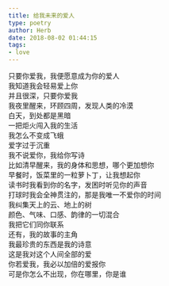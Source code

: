 ```yaml
---  
title: 给我未来的爱人  
type: poetry  
author: Herb  
date: 2018-08-02 01:44:15
tags: 
- love
---  
```

只要你爱我，我便愿意成为你的爱人  
我知道我会轻易爱上你  
并且很深，只要你爱我  
我夜里醒来，环顾四周，发现人类的冷漠  
白天，到处都是黑暗  
一把炬火闯入我的生活  
我怎么不变成飞蛾  
爱字过于沉重  
我不说爱你，我给你写诗  
比如清早醒来，我的身体和思想，哪个更加想你  
早餐时，饭菜里的一粒萝卜丁，让我想起你  
读书时我看到你的名字，发困时听见你的声音  
打球时我会全神贯注的，那是我唯一不爱你的时间  
我纠集天上的云、地上的树  
颜色、气味、口感、韵律的一切混合  
我把它们同你联系  
还有，我的故事的主角  
我最珍贵的东西是我的诗意  
这是我对这个人间全部的爱  
你若爱我，我必以加倍的爱报你  
可是你怎么不出现，你在哪里，你是谁